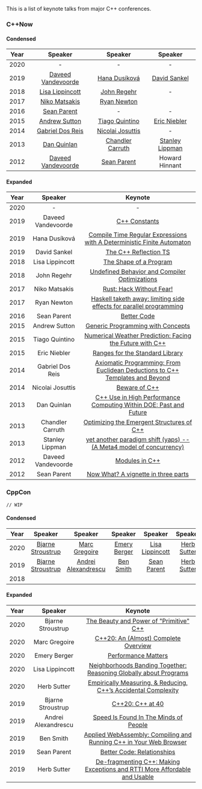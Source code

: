 This is a list of keynote talks from major C++ conferences.

### C++Now

#### Condensed

|Year|Speaker|Speaker|Speaker|
|:-:|:-:|:-:|:-:|
|2020|-|-|-|
|2019|[Daveed Vandevoorde](https://www.youtube.com/watch?v=m9tcmTjGeho)|[Hana Dusíková](https://www.youtube.com/watch?v=IO3MO450WX4)|[David Sankel](https://www.youtube.com/watch?v=VMuML6vLSus)|
|2018|[Lisa Lippincott](https://www.youtube.com/watch?v=QFIOE1jKv30)|[John Regehr](https://www.youtube.com/watch?v=AeEwxtEOgH0)|-|
|2017|[Niko Matsakis](https://www.youtube.com/watch?v=lO1z-7cuRYI)|[Ryan Newton](https://www.youtube.com/watch?v=lC5UWG5N8oY)|
|2016|[Sean Parent](https://www.youtube.com/watch?v=giNtMitSdfQ)|-|-|
|2015|[Andrew Sutton](https://www.youtube.com/watch?v=_rBhX-FJCdg)|[Tiago Quintino](https://www.youtube.com/watch?v=hLHxe9qpOf4)|[Eric Niebler](https://www.youtube.com/watch?v=zsSErwT1S80)|
|2014|[Gabriel Dos Reis](https://www.youtube.com/watch?v=vtUQY2dw0mI)|[Nicolai Josuttis](https://www.youtube.com/watch?v=tCM4wP-dWic)|-|
|2013|[Dan Quinlan](https://www.youtube.com/watch?v=zZGYfM1iM7c)|[Chandler Carruth](https://www.youtube.com/watch?v=eR34r7HOU14)|[Stanley Lippman](https://www.youtube.com/watch?v=SLLOSAm-OS0)|
|2012|[Daveed Vandevoorde](https://www.youtube.com/watch?v=8SOCYQ033K8)|[Sean Parent](https://youtu.be/iGenpw2NeKQ)|Howard Hinnant|

#### Expanded

|Year|Speaker|Keynote|
|:-:|:-:|:-:|
|2020|-|-|
|2019|Daveed Vandevoorde|[C++ Constants](https://www.youtube.com/watch?v=m9tcmTjGeho)|
|2019|Hana Dusíková|[Compile Time Regular Expressions with A Deterministic Finite Automaton](https://www.youtube.com/watch?v=IO3MO450WX4)|
|2019|David Sankel|[The C++ Reflection TS](https://www.youtube.com/watch?v=VMuML6vLSus)|
|2018|Lisa Lippincott|[The Shape of a Program](https://www.youtube.com/watch?v=QFIOE1jKv30)|
|2018|John Regehr|[Undefined Behavior and Compiler Optimizations](https://www.youtube.com/watch?v=AeEwxtEOgH0)|
|2017|Niko Matsakis|[Rust: Hack Without Fear!](https://www.youtube.com/watch?v=lO1z-7cuRYI)|
|2017|Ryan Newton|[Haskell taketh away: limiting side effects for parallel programming](https://www.youtube.com/watch?v=lC5UWG5N8oY)|
|2016|Sean Parent|[Better Code](https://www.youtube.com/watch?v=giNtMitSdfQ)|
|2015|Andrew Sutton|[Generic Programming with Concepts](https://www.youtube.com/watch?v=_rBhX-FJCdg)|
|2015|Tiago Quintino|[Numerical Weather Prediction: Facing the Future with C++](https://www.youtube.com/watch?v=hLHxe9qpOf4)|
|2015|Eric Niebler|[Ranges for the Standard Library](https://www.youtube.com/watch?v=zsSErwT1S80)|
|2014|Gabriel Dos Reis|[Axiomatic Programming: From Euclidean Deductions to C++ Templates and Beyond](https://www.youtube.com/watch?v=vtUQY2dw0mI)|
|2014|Nicolai Josuttis|[Beware of C++](https://www.youtube.com/watch?v=tCM4wP-dWic)|
|2013|Dan Quinlan|[C++ Use in High Performance Computing Within DOE: Past and Future](https://www.youtube.com/watch?v=zZGYfM1iM7c)|
|2013|Chandler Carruth|[Optimizing the Emergent Structures of C++](https://www.youtube.com/watch?v=eR34r7HOU14)|
|2013|Stanley Lippman|[ yet another paradigm shift (yaps) -- (A Meta4 model of concurrency)](https://www.youtube.com/watch?v=SLLOSAm-OS0)|
|2012|Daveed Vandevoorde|[Modules in C++](https://www.youtube.com/watch?v=8SOCYQ033K8)|
|2012|Sean Parent|[Now What? A vignette in three parts](https://youtu.be/iGenpw2NeKQ)|

### CppCon

`// WIP`

#### Condensed

|Year|Speaker|Speaker|Speaker|Speaker|Speaker|
|:-:|:-:|:-:|:-:|:-:|:-:|
|2020|[Bjarne Stroustrup](https://youtu.be/ERzENfQ51Ck)|[Marc Gregoire](https://youtu.be/FRkJCvHWdwQ)|[Emery Berger](https://www.youtube.com/watch?v=koTf7u0v41o)|[Lisa Lippincott](https://youtu.be/Zjy8RCb8p7M)|[Herb Sutter](https://youtu.be/6lurOCdaj0Y)|
|2019|[Bjarne Stroustrup](https://youtu.be/u_ij0YNkFUs)|[Andrei Alexandrescu](https://www.youtube.com/watch?v=FJJTYQYB1JQ)|[Ben Smith](https://www.youtube.com/watch?v=5N4b-rU-OAA)|[Sean Parent](https://www.youtube.com/watch?v=ejF6qqohp3M)|[Herb Sutter](https://www.youtube.com/watch?v=ARYP83yNAWk)|
|2018|[]()|[]()|[]()|[]()|[]()|

#### Expanded

|Year|Speaker|Keynote|
|:-:|:-:|:-:|
|2020|Bjarne Stroustrup|[The Beauty and Power of "Primitive" C++](https://youtu.be/ERzENfQ51Ck)|
|2020|Marc Gregoire|[C++20: An (Almost) Complete Overview](https://youtu.be/FRkJCvHWdwQ)|
|2020|Emery Berger|[Performance Matters](https://www.youtube.com/watch?v=koTf7u0v41o)|
|2020|Lisa Lippincott|[Neighborhoods Banding Together: Reasoning Globally about Programs](https://youtu.be/Zjy8RCb8p7M)|
|2020|Herb Sutter|[Empirically Measuring, & Reducing, C++’s Accidental Complexity](https://youtu.be/6lurOCdaj0Y)|
|2019|Bjarne Stroustrup|[C++20: C++ at 40](https://youtu.be/u_ij0YNkFUs)|
|2019|Andrei Alexandrescu|[Speed Is Found In The Minds of People](https://www.youtube.com/watch?v=FJJTYQYB1JQ)|
|2019|Ben Smith|[Applied WebAssembly: Compiling and Running C++ in Your Web Browser](https://www.youtube.com/watch?v=5N4b-rU-OAA)|
|2019|Sean Parent|[Better Code: Relationships](https://www.youtube.com/watch?v=ejF6qqohp3M)|
|2019|Herb Sutter|[De-fragmenting C++: Making Exceptions and RTTI More Affordable and Usable](https://www.youtube.com/watch?v=ARYP83yNAWk)|
